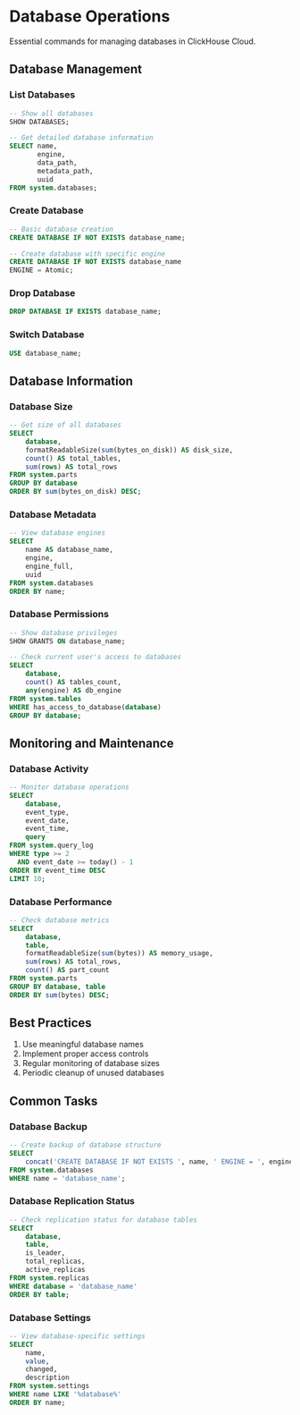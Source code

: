 # Database Operations

Essential commands for managing databases in ClickHouse Cloud.

## Database Management

### List Databases

```sql
-- Show all databases
SHOW DATABASES;

-- Get detailed database information
SELECT name,
       engine,
       data_path,
       metadata_path,
       uuid
FROM system.databases;
```

### Create Database

```sql
-- Basic database creation
CREATE DATABASE IF NOT EXISTS database_name;

-- Create database with specific engine
CREATE DATABASE IF NOT EXISTS database_name
ENGINE = Atomic;
```

### Drop Database

```sql
DROP DATABASE IF EXISTS database_name;
```

### Switch Database

```sql
USE database_name;
```

## Database Information

### Database Size

```sql
-- Get size of all databases
SELECT
    database,
    formatReadableSize(sum(bytes_on_disk)) AS disk_size,
    count() AS total_tables,
    sum(rows) AS total_rows
FROM system.parts
GROUP BY database
ORDER BY sum(bytes_on_disk) DESC;
```

### Database Metadata

```sql
-- View database engines
SELECT
    name AS database_name,
    engine,
    engine_full,
    uuid
FROM system.databases
ORDER BY name;
```

### Database Permissions

```sql
-- Show database privileges
SHOW GRANTS ON database_name;

-- Check current user's access to databases
SELECT
    database,
    count() AS tables_count,
    any(engine) AS db_engine
FROM system.tables
WHERE has_access_to_database(database)
GROUP BY database;
```

## Monitoring and Maintenance

### Database Activity

```sql
-- Monitor database operations
SELECT
    database,
    event_type,
    event_date,
    event_time,
    query
FROM system.query_log
WHERE type >= 2
  AND event_date >= today() - 1
ORDER BY event_time DESC
LIMIT 10;
```

### Database Performance

```sql
-- Check database metrics
SELECT
    database,
    table,
    formatReadableSize(sum(bytes)) AS memory_usage,
    sum(rows) AS total_rows,
    count() AS part_count
FROM system.parts
GROUP BY database, table
ORDER BY sum(bytes) DESC;
```

## Best Practices

1. Use meaningful database names
2. Implement proper access controls
3. Regular monitoring of database sizes
4. Periodic cleanup of unused databases

## Common Tasks

### Database Backup

```sql
-- Create backup of database structure
SELECT
    concat('CREATE DATABASE IF NOT EXISTS ', name, ' ENGINE = ', engine_full, ';') AS create_statement
FROM system.databases
WHERE name = 'database_name';
```

### Database Replication Status

```sql
-- Check replication status for database tables
SELECT
    database,
    table,
    is_leader,
    total_replicas,
    active_replicas
FROM system.replicas
WHERE database = 'database_name'
ORDER BY table;
```

### Database Settings

```sql
-- View database-specific settings
SELECT
    name,
    value,
    changed,
    description
FROM system.settings
WHERE name LIKE '%database%'
ORDER BY name;
```
